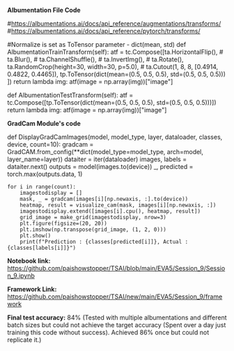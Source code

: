 **Albumentation File Code**

#https://albumentations.ai/docs/api_reference/augmentations/transforms/
#https://albumentations.ai/docs/api_reference/pytorch/transforms/

#Normalize is set as ToTensor parameter - dict(mean, std)
def AlbumentationTrainTransform(self):
    atf = tc.Compose([ta.HorizontalFlip(),
                        # ta.Blur(),
                        # ta.ChannelShuffle(),
                        # ta.InvertImg(),
                        # ta.Rotate(),
                        ta.RandomCrop(height=30, width=30, p=5.0),
                        # ta.Cutout(1, 8, 8, [0.4914, 0.4822, 0.4465]),
                        tp.ToTensor(dict(mean=(0.5, 0.5, 0.5), std=(0.5, 0.5, 0.5)))
                        ])
    return lambda img: atf(image = np.array(img))["image"]

def AlbumentationTestTransform(self):
    atf = tc.Compose([tp.ToTensor(dict(mean=(0.5, 0.5, 0.5), std=(0.5, 0.5, 0.5)))])
    return lambda img: atf(image = np.array(img))["image"]

**GradCam Module's code**

def DisplayGradCamImages(model, model_type, layer, dataloader, classes, device, count=10):
    gradcam = GradCAM.from_config(**dict(model_type=model_type, arch=model, layer_name=layer))
    dataiter = iter(dataloader)
    images, labels = dataiter.next()
    outputs = model(images.to(device))
    _, predicted = torch.max(outputs.data, 1)

    for i in range(count):
        imagestodisplay = []
        mask, _ = gradcam(images[i][np.newaxis, :].to(device))
        heatmap, result = visualize_cam(mask, images[i][np.newaxis, :])
        imagestodisplay.extend([images[i].cpu(), heatmap, result])
        grid_image = make_grid(imagestodisplay, nrow=3)
        plt.figure(figsize=(20, 20))
        plt.imshow(np.transpose(grid_image, (1, 2, 0)))
        plt.show()
        print(f"Prediction : {classes[predicted[i]]}, Actual : {classes[labels[i]]}")

**Notebook link:** https://github.com/paishowstopper/TSAI/blob/main/EVA5/Session_9/Session_9.ipynb

**Framework Link:** https://github.com/paishowstopper/TSAI/new/main/EVA5/Session_9/framework

**Final test accuracy:** 84% (Tested with multiple albumentations and different batch sizes but could not achieve the target accuracy (Spent over a day just training this code without success). Achieved 86% once but could not replicate it.)

